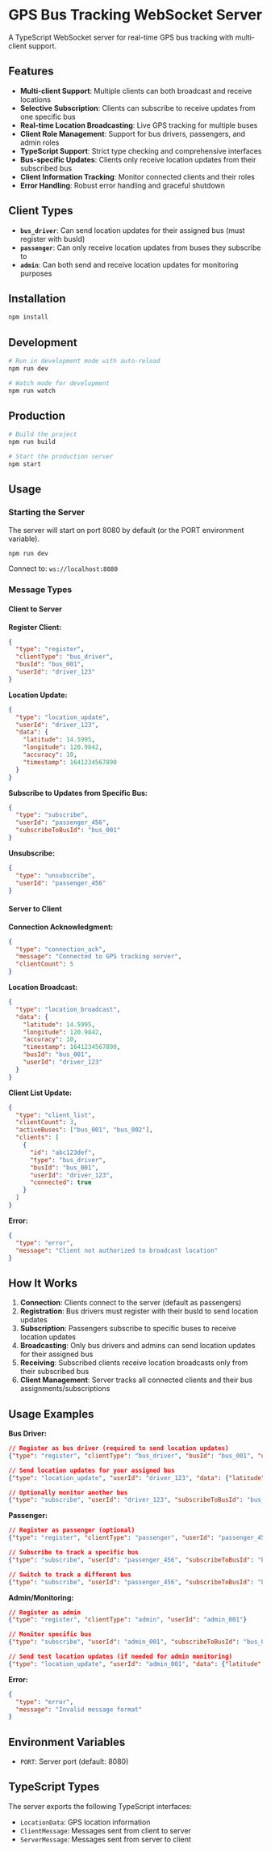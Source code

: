 # GPS Bus Tracking WebSocket Server

A TypeScript WebSocket server for real-time GPS bus tracking with multi-client support.

## Features

- **Multi-client Support**: Multiple clients can both broadcast and receive locations
- **Selective Subscription**: Clients can subscribe to receive updates from one specific bus
- **Real-time Location Broadcasting**: Live GPS tracking for multiple buses
- **Client Role Management**: Support for bus drivers, passengers, and admin roles
- **TypeScript Support**: Strict type checking and comprehensive interfaces
- **Bus-specific Updates**: Clients only receive location updates from their subscribed bus
- **Client Information Tracking**: Monitor connected clients and their roles
- **Error Handling**: Robust error handling and graceful shutdown

## Client Types

- **`bus_driver`**: Can send location updates for their assigned bus (must register with busId)
- **`passenger`**: Can only receive location updates from buses they subscribe to
- **`admin`**: Can both send and receive location updates for monitoring purposes

## Installation

```bash
npm install
```

## Development

```bash
# Run in development mode with auto-reload
npm run dev

# Watch mode for development
npm run watch
```

## Production

```bash
# Build the project
npm run build

# Start the production server
npm start
```

## Usage

### Starting the Server

The server will start on port 8080 by default (or the PORT environment variable).

```bash
npm run dev
```

Connect to: `ws://localhost:8080`

### Message Types

#### Client to Server

**Register Client:**

```json
{
  "type": "register",
  "clientType": "bus_driver",
  "busId": "bus_001",
  "userId": "driver_123"
}
```

**Location Update:**

```json
{
  "type": "location_update",
  "userId": "driver_123",
  "data": {
    "latitude": 14.5995,
    "longitude": 120.9842,
    "accuracy": 10,
    "timestamp": 1641234567890
  }
}
```

**Subscribe to Updates from Specific Bus:**

```json
{
  "type": "subscribe",
  "userId": "passenger_456",
  "subscribeToBusId": "bus_001"
}
```

**Unsubscribe:**

```json
{
  "type": "unsubscribe",
  "userId": "passenger_456"
}
```

#### Server to Client

**Connection Acknowledgment:**

```json
{
  "type": "connection_ack",
  "message": "Connected to GPS tracking server",
  "clientCount": 5
}
```

**Location Broadcast:**

```json
{
  "type": "location_broadcast",
  "data": {
    "latitude": 14.5995,
    "longitude": 120.9842,
    "accuracy": 10,
    "timestamp": 1641234567890,
    "busId": "bus_001",
    "userId": "driver_123"
  }
}
```

**Client List Update:**

```json
{
  "type": "client_list",
  "clientCount": 3,
  "activeBuses": ["bus_001", "bus_002"],
  "clients": [
    {
      "id": "abc123def",
      "type": "bus_driver",
      "busId": "bus_001",
      "userId": "driver_123",
      "connected": true
    }
  ]
}
```

**Error:**

```json
{
  "type": "error",
  "message": "Client not authorized to broadcast location"
}
```

## How It Works

1. **Connection**: Clients connect to the server (default as passengers)
2. **Registration**: Bus drivers must register with their busId to send location updates
3. **Subscription**: Passengers subscribe to specific buses to receive location updates
4. **Broadcasting**: Only bus drivers and admins can send location updates for their assigned bus
5. **Receiving**: Subscribed clients receive location broadcasts only from their subscribed bus
6. **Client Management**: Server tracks all connected clients and their bus assignments/subscriptions

## Usage Examples

**Bus Driver:**

```json
// Register as bus driver (required to send location updates)
{"type": "register", "clientType": "bus_driver", "busId": "bus_001", "userId": "driver_123"}

// Send location updates for your assigned bus
{"type": "location_update", "userId": "driver_123", "data": {"latitude": 14.5995, "longitude": 120.9842, "timestamp": 1641234567890}}

// Optionally monitor another bus
{"type": "subscribe", "userId": "driver_123", "subscribeToBusId": "bus_002"}
```

**Passenger:**

```json
// Register as passenger (optional)
{"type": "register", "clientType": "passenger", "userId": "passenger_456"}

// Subscribe to track a specific bus
{"type": "subscribe", "userId": "passenger_456", "subscribeToBusId": "bus_001"}

// Switch to track a different bus
{"type": "subscribe", "userId": "passenger_456", "subscribeToBusId": "bus_003"}
```

**Admin/Monitoring:**

```json
// Register as admin
{"type": "register", "clientType": "admin", "userId": "admin_001"}

// Monitor specific bus
{"type": "subscribe", "userId": "admin_001", "subscribeToBusId": "bus_001"}

// Send test location updates (if needed for admin monitoring)
{"type": "location_update", "userId": "admin_001", "data": {"latitude": 14.5995, "longitude": 120.9842, "timestamp": 1641234567890}}
```

**Error:**

```json
{
  "type": "error",
  "message": "Invalid message format"
}
```

## Environment Variables

- `PORT`: Server port (default: 8080)

## TypeScript Types

The server exports the following TypeScript interfaces:

- `LocationData`: GPS location information
- `ClientMessage`: Messages sent from client to server
- `ServerMessage`: Messages sent from server to client
